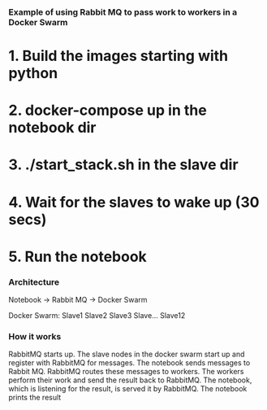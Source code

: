### Example of using Rabbit MQ to pass work to workers in a Docker Swarm

# 1. Build the images starting with python
# 2. docker-compose up in the notebook dir
# 3. ./start_stack.sh in the slave dir
# 4. Wait for the slaves to wake up (30 secs)
# 5. Run the notebook

### Architecture

Notebook -> Rabbit MQ -> Docker Swarm 

Docker Swarm:
    Slave1
    Slave2
    Slave3
    Slave...
    Slave12

### How it works

RabbitMQ starts up.
The slave nodes in the docker swarm start up and register with RabbitMQ for messages.
The notebook sends messages to Rabbit MQ.
RabbitMQ routes these messages to workers.
The workers perform their work and send the result back to RabbitMQ.
The notebook, which is listening for the result, is served it by RabbitMQ.
The notebook prints the result

